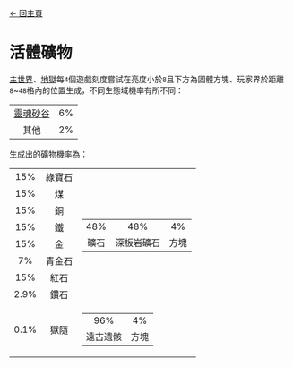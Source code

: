 [← 回主頁](../)
# 活體礦物
[主世界](https://minecraft.fandom.com/zh/wiki/主世界)、[地獄](https://minecraft.fandom.com/zh/wiki/地獄)每`4`個遊戲刻度嘗試在亮度小於`8`且下方為固體方塊、玩家界於距離`8`~`48`格內的位置生成，不同生態域機率有所不同：  

<table>
    <tr>
        <td align="center"><a href="https://minecraft.fandom.com/zh/wiki/灵魂沙峡谷">靈魂砂谷</a></td>
        <td align="center">6%</td>
    </tr>
    <tr>
        <td align="center">其他</td>
        <td align="center">2%</td>
    </tr>
</table>

生成出的礦物機率為：  

<table>
    <tr>
        <td align="center">15%</td>
        <td align="center">綠寶石</td>
        <td align="center" rowspan="8">
            <table>
                <tr>
                    <td align="center">48%</td>
                    <td align="center">48%</td>
                    <td align="center">4%</td>
                </tr>
                <tr>
                    <td align="center">礦石</td>
                    <td align="center">深板岩礦石</td>
                    <td align="center">方塊</td>
                </tr>
            </table>
        </td>
    </tr>
    <tr>
        <td align="center">15%</td>
        <td align="center">煤</td>
    </tr>
    <tr>
        <td align="center">15%</td>
        <td align="center">銅</td>
    </tr>
    <tr>
        <td align="center">15%</td>
        <td align="center">鐵</td>
    </tr>
    <tr>
        <td align="center">15%</td>
        <td align="center">金</td>
    </tr>
    <tr>
        <td align="center">7%</td>
        <td align="center">青金石</td>
    </tr>
    <tr>
        <td align="center">15%</td>
        <td align="center">紅石</td>
    </tr>
    <tr>
        <td align="center">2.9%</td>
        <td align="center">鑽石</td>
    </tr>
    <tr>
        <td align="center">0.1%</td>
        <td align="center">獄隨</td>
        <td align="center">
            <table>
                <tr>
                    <td align="center">96%</td>
                    <td align="center">4%</td>
                </tr>
                <tr>
                    <td align="center">遠古遺骸</td>
                    <td align="center">方塊</td>
                </tr>
            </table>
        </td>
    </tr>
</table>